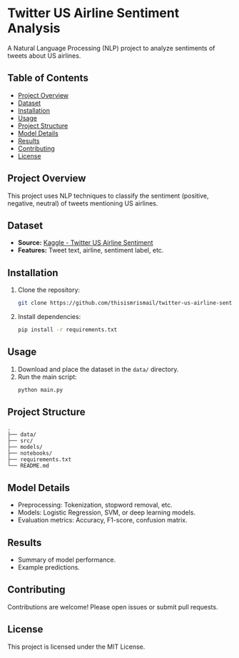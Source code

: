 # Twitter US Airline Sentiment Analysis

A Natural Language Processing (NLP) project to analyze sentiments of tweets about US airlines.

## Table of Contents

- [Project Overview](#project-overview)
- [Dataset](#dataset)
- [Installation](#installation)
- [Usage](#usage)
- [Project Structure](#project-structure)
- [Model Details](#model-details)
- [Results](#results)
- [Contributing](#contributing)
- [License](#license)

## Project Overview

This project uses NLP techniques to classify the sentiment (positive, negative, neutral) of tweets mentioning US airlines.

## Dataset

- **Source:** [Kaggle - Twitter US Airline Sentiment](https://www.kaggle.com/datasets/mdraselsarker/twitter-us-airline-sentiment-analysis)
- **Features:** Tweet text, airline, sentiment label, etc.

## Installation

1. Clone the repository:
    ```bash
    git clone https://github.com/thisismrismail/twitter-us-airline-sentiment-analysis.git
    ```
2. Install dependencies:
    ```bash
    pip install -r requirements.txt
    ```

## Usage

1. Download and place the dataset in the `data/` directory.
2. Run the main script:
    ```bash
    python main.py
    ```

## Project Structure

```
.
├── data/
├── src/
├── models/
├── notebooks/
├── requirements.txt
└── README.md
```

## Model Details

- Preprocessing: Tokenization, stopword removal, etc.
- Models: Logistic Regression, SVM, or deep learning models.
- Evaluation metrics: Accuracy, F1-score, confusion matrix.

## Results

- Summary of model performance.
- Example predictions.

## Contributing

Contributions are welcome! Please open issues or submit pull requests.

## License

This project is licensed under the MIT License.